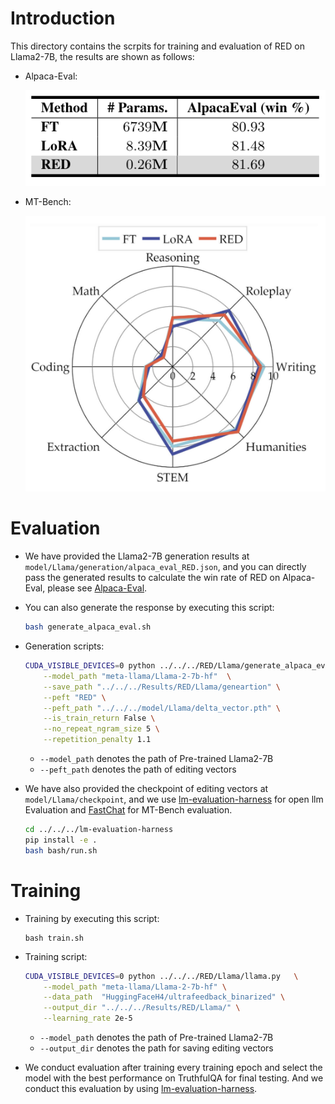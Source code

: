 # Introduction

This directory contains the scrpits for training and evaluation of RED on Llama2-7B, the results are shown as follows:

- Alpaca-Eval:

  ![](./Alpaca_eval_Result.png)

- MT-Bench:

  ![](./MT_Bench_Results.png)



# Evaluation

- We have provided the Llama2-7B generation results at `model/Llama/generation/alpaca_eval_RED.json`, and you can directly pass the generated results to calculate the win rate of RED on Alpaca-Eval, please see [Alpaca-Eval](https://github.com/tatsu-lab/alpaca_eval).



- You can also generate the response by executing this script:

  ```bash
  bash generate_alpaca_eval.sh
  ```

  

- Generation scripts:

  ```bash
  CUDA_VISIBLE_DEVICES=0 python ../../../RED/Llama/generate_alpaca_eval.py   \
      --model_path "meta-llama/Llama-2-7b-hf"  \
      --save_path "../../../Results/RED/Llama/geneartion" \
      --peft "RED" \
      --peft_path "../../../model/Llama/delta_vector.pth" \
      --is_train_return False \
      --no_repeat_ngram_size 5 \
      --repetition_penalty 1.1
  ```

  - `--model_path` denotes the path of Pre-trained Llama2-7B
  - `--peft_path` denotes the path of editing vectors 



- We have also provided the checkpoint of editing vectors at `model/Llama/checkpoint`, and we use [lm-evaluation-harness](https://github.com/EleutherAI/lm-evaluation-harness) for open llm Evaluation and [FastChat](https://github.com/lm-sys/FastChat) for MT-Bench evaluation.

  ```bash
  cd ../../../lm-evaluation-harness
  pip install -e .
  bash bash/run.sh
  ```



# Training

- Training by executing this script:

  ```
  bash train.sh
  ```

  

- Training script:

  ```bash
  CUDA_VISIBLE_DEVICES=0 python ../../../RED/Llama/llama.py   \
      --model_path "meta-llama/Llama-2-7b-hf" \
      --data_path  "HuggingFaceH4/ultrafeedback_binarized" \
      --output_dir "../../../Results/RED/Llama/" \
      --learning_rate 2e-5
  ```

  - `--model_path` denotes the path of Pre-trained Llama2-7B
  - `--output_dir` denotes the path for saving editing vectors



- We conduct evaluation after training every training epoch and select the model with the best performance on TruthfulQA for final testing. And we conduct this evaluation by using [lm-evaluation-harness](https://github.com/EleutherAI/lm-evaluation-harness).

